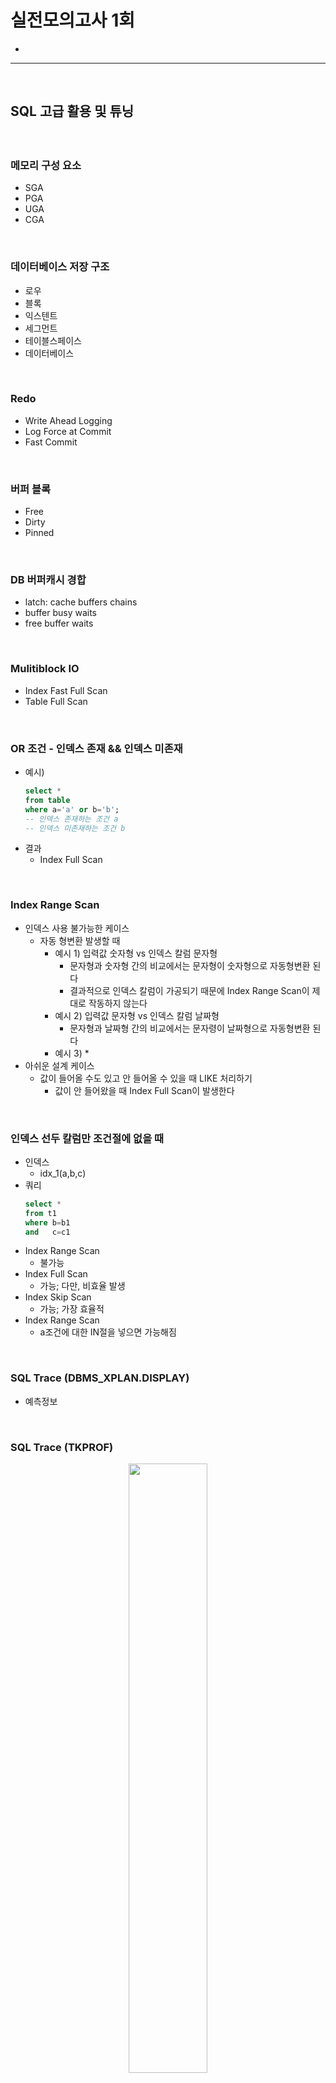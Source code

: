 # 실전모의고사 1회
> 
* 

<hr>
<br>

## SQL 고급 활용 및 튜닝
#### 

<br>

### 메모리 구성 요소
* SGA
* PGA
* UGA
* CGA

<br>

### 데이터베이스 저장 구조
* 로우
* 블록
* 익스텐트
* 세그먼트
* 테이블스페이스
* 데이터베이스

<br>

### Redo
* Write Ahead Logging
* Log Force at Commit
* Fast Commit

<br>

### 버퍼 블록
* Free
* Dirty
* Pinned

<br>

### DB 버퍼캐시 경합
* latch: cache buffers chains
* buffer busy waits
* free buffer waits

<br>

### Mulitiblock IO
* Index Fast Full Scan
* Table Full Scan

<br>

### OR 조건 - 인덱스 존재 && 인덱스 미존재
* 예시)
  ```sql
  select *
  from table
  where a='a' or b='b';
  -- 인덱스 존재하는 조건 a
  -- 인덱스 미존재하는 조건 b
  ```
* 결과
  * Index Full Scan

<br>

### Index Range Scan
* 인덱스 사용 불가능한 케이스
  * 자동 형변환 발생할 때
    * 예시 1) 입력값 숫자형 vs 인덱스 칼럼 문자형
      * 문자형과 숫자형 간의 비교에서는 문자형이 숫자형으로 자동형변환 된다
      * 결과적으로 인덱스 칼럼이 가공되기 때문에 Index Range Scan이 제대로 작동하지 않는다
    * 예시 2) 입력값 문자형 vs 인덱스 칼럼 날짜형
      * 문자형과 날짜형 간의 비교에서는 문자령이 날짜형으로 자동형변환 된다
    * 예시 3)
      * 
* 아쉬운 설계 케이스
  * 값이 들어올 수도 있고 안 들어올 수 있을 때 LIKE 처리하기
    * 값이 안 들어왔을 때 Index Full Scan이 발생한다

<br>

### 인덱스 선두 칼럼만 조건절에 없을 때
* 인덱스
  * idx_1(a,b,c)
* 쿼리
  ```sql
  select * 
  from t1
  where b=b1
  and   c=c1
  ```
* Index Range Scan 
  * 불가능
* Index Full Scan
  * 가능; 다만, 비효율 발생
* Index Skip Scan
  * 가능; 가장 효율적
* Index Range Scan
  * a조건에 대한 IN절을 넣으면 가능해짐

<br>

### SQL Trace (DBMS_XPLAN.DISPLAY)
* 예측정보

<br>

### SQL Trace (TKPROF)

<div align="center">
  <img width="50%" src="https://github.com/user-attachments/assets/ab9a8f3d-ecc4-44bd-8b8b-ee2ccce25167" />
</div>

* 실측정보
* Parse, Execute, Fetch
* 버퍼캐시 히트율
  * 1 - (disk/(query+current))
* CPU Time, Elapsed Time
  * Disk IO
  * 대기 이벤트
* 클러스터링 팩터

<br>

### SQL Trace (TKPROF)
* misses in library cache during parse
  * 하드 파싱 횟수
* fetch rows/execute count
  * 실행당 출력 row 개수
* fetch count / execute count
  * 실행당 fetch count
* 

<br>

### 인덱스 설계 고려요소
* 기존 인덱스 개수
* DML 발생 빈도
* 데이터양
* SQL 수행 빈도

<br>

### NL조인, SortMerge조인, Hash조인
* NL조인
  * 소량 데이터와 부분범위처리에 효과적
  * 테이블 3개를 조인할 때
    * 레코드 단위로 조인 가능
      * 1,2,3 테이블을 순차적으로 액세스하면서 조인한다
* SortMerge조인
  * 조인 칼럼 기준으로 양쪽 테이블을 소팅하기 때문에 인덱스가 양쪽에 없어도 된다
  * 테이블 3개를 조인할 때
    * 레코드 단위로 조인 불가능
      * 1,2 테이블 조인이 완료된 이후에 3 테이블과 조인한다
* Hash조인
  * 모든 조인 칼럼이 = 조건이 아니어도 된다
    * 하나라도 = 조건이면 수행 가능
  * Build Input으로 선택된 집합의 조인 칼럼에 중복값들이 많으면 해시 체인이 길어져서 비효율이 발생한다
  * 테이블 3개를 조인할 때
    * 레코드 단위로 조인 가능
   
<br>

### 바인드변수
* Column Histogram은 사용 불가능; 그외의 통계정보는 사용 가능
* 옵티마이저는 칼럼별로 균등 분포를 가진다고 가정한다; 레코드 수를 NDV (Number of Distinct Value)로 나눠서 카디널리티를 계산한다
  * 카디널리티 = 총 로우 수 * 선택도
* 바인드 변수 Peeking은 부작용이 심해서 거의 사용 X
* cursor_sharing 파라미터를 Force로 설정하면 옵티마이저가 상수로 조건값을 강제로 바인드 변수화한다; 실행계획이 불안정해져서 거의 사용 X

<br>

### 통계정보의 영향도
* 기본적으로 통계정보는 수집할 때마다 변경된다
* 따라서, 변화하는 통계정보에 따라
  * SQL 파싱 및 최적화에 소요되는 시간은 감소/증가
  * SQL 실행계획의 안정성 (잘 바뀌지 않는다는 의미)은 감소
    * 다만, 실행계획도 통계정보에 따라서 같이 변경되지만, 결국 SQL 수행과정에서 발생하는 IO를 최소화하는 실행계획이 도출되는 과정이 된다

<br>

### Connect By 연산
* Oracle Official Document
  * [Hierarchical Queries](https://docs.oracle.com/cd/B19306_01/server.102/b14200/queries003.htm)
 
* SQL
  ```sql
  [START WITH condition ]
  CONNECT BY [ NOCYCLE ] condition
  [ORDER SIBLINGS BY] 
  ```
  ```sql
  select A.*, CONNECT_BY_ROOT 계좌번호 첫계좌번호, SYS_CONNECT_BY_PATH(계좌번호, '/'), level
  from 주문 A
  start with 계좌번호=10
  connect by prior A.계좌번호 = A.직전계좌번호
  ;
  ```
  
* 용도
  * 레코드 간의 계층 구조를 표현하기 위해서 Tree 구조를 사용하는 Connect By 연산
  * Connect By 연산시, 사용 가능하게 되는 Level 변수는 Tree의 Level을 지칭한다

  <div align="center">
    <img width="25%" src="https://github.com/user-attachments/assets/d752dd4e-38f4-489e-adfc-99f2df5a425b" />
  </div>
  
* Hierarchical Queries
  * START WITH : the root row(s) of the hierarchy
    * START WITH 연산이 없으면 모든 레코드가 `level-1`부터 시작된다
  * CONNECT BY : the relationship between parent rows and child rows of the hierarchy
    * 보통, prior가 붙은 조건과 prior가 안 붙은 조건 간의 등호 (=) 조건을 사용하여 계층구조를 만든다
    * 즉, previous level의 node들 중 prior가 붙은 값이 current level의 current row의 prior 조건이 안 붙은 조건 간의 등호 (=) 조건이 만족되면 Tree 속 Node 간의 Edge가 생성된다
  * ORDER SIBLINGS BY : order by를 사용하면 계층 관계가 부셔지기 때문에, 계층 관계는 유지하면서 order by를 하고 싶다면 order siblings by를 사용하면 된다
  * SYS_CONNECT_BY_PATH(column, '/') : 계층간의 PATH를 생성한다
  * LEVEL : Tree의 Height

<br>

### 야간 대량 데이터 일괄 INSERT 배치 최적화
* 인덱스 unusable 전환 후 insert 및 usable 전환
* Direct Path Insert
* Nologging

<br>

### Direct Path Write
* X 모드 TM Lock
* parallel dml
* insert into select w/ append 힌트
* CTAS(create table as select)

<br>

### 데이터베이스 Call 및 네트워크 부하 최적화
* 튜닝 기법 O
  * Array Processing
* 튜닝 기법 X
  * 스칼라 서브쿼리

<br>

### 파티션
* Range
* List 
* Hash

<br>

### 병렬처리
* 파티셔닝 기준
  * partial partition wise join
  * full partition wise join
* pq_distribute(조인 inner 집합의 테이블명, 조인 outer 집합의 데이터 분배 방식, 조인 inner 집합의 데이터 분배 방식)
  * pq_distribute(O none none)
  * pq_distribute(O none broadcast)
  * pq_distribute(O partition none)
  * pq_distribute(O hash hash)

<br>

### MVCC (Multi-Version Concurrency Control)
* 트랜잭션의 일광성이 좋다
* 트랜댁션의 동시성이 좋다
* 동시에 트랜잭션이 몰리면 단위 SQL의 IO 발생량은 증가한다
  * Undo 데이터를 관리하고, 같은 블록에 대한 다중 버전을 생성하는 부담이 발생하기 때문
* 쿼리의 일관성 유지를 위해 Undo 데이터를 읽는 과정에 에러가 발생할 수 있다
  * Undo 데이터가 디른 트랜잭션에 의해 Overwriting 되면 결과집합의 일관성을 유지할 수 없게 되면서 snapshot too old 에러가 발생한다

<br>

### 응답 시간 분석 (Response Time Analysis) 성능관리 방법론
* 세션 또는 시스템 전체에 발생하는 병목 현상과 그 원인을 찾아 문제를 해결하는 방법과 과정을 다룬다
* 데이터베이스 서버의 응답시간 (Response Time)을 Service(=CPU) Time과 Wait(=Queue) Time의 합으로 정의한다
* AWR (Automatic Workload Repository)는 응답 시간 분석 방법론을 지원하는 오라클의 표준 성능관리 도구다
  * 과거에 사용하던 Statspack과 달리 딕셔너리를 이용하지 않고, DMA (Direct Memory Access) 방식으로 SGA 공유 메모리를 직접 액세스하여 성능 정보를 수집한다

<br>

### SELECT문 기준) 부분범위 처리 방식 + 불필요한 테이블 랜덤 액세스 X 인덱스 구성 설계
* 쿼리 예시
  ```sql
  SELECT  /*+ ORDERED USE_NL( C ) INDEX (O (주문일자) ) */
  FROM  주문 O, 고객 C
  WHERE C.고객번호    = O.고객번호
  AND   O.주문일자    = TO_CHAR(SYSDATE - 1, 'YYYYMMDD')
  AND   O.주문유형코드 IN ('K48', 'Z73', 'T12')
  ORDER BY O.배송지우편번호
  ```
* 인덱스 설계
  ```sql
  CREATE INDEX 주문_X01 ON 주문(주문일자, 배송지우편번호, 주문유형코드);
  ```
* 인덱스 구성 기준
  * 선두 칼럼 (액세스 조건)
    * `INDEX (O (주문일자) )`
      * 특정 테이블의 특정 칼럼에 대한 인덱스를 사용하도록 지시
    * 결론 > 주문일자 필요
  * 후방 칼럼 (액세스 조건)
    * `ORDER BY O.배송지우편번호`
      * 부분범위 처리에 필요한 칼럼
    * 결론 > 배송지우편번호 필요
  * 후방 칼럼 (필터링 조건)
    * `O.주문유형코드 IN ('K48', 'Z73', 'T12')`
      * IN절은 부분범위 처리가 불가능하다
      * 다만, 인덱스 액세스 완료후 인덱스 필터링 조건으로 사용하여, 불필요한 테이블 랜덤 액세스를 없앨 수 있다
    * 결론 > 주문유형코드 필요

<br>

### 트레이스 기준) 불필요한 테이블 랜덤 액세스 X 인덱스 구성 설계
* INDEX RANGE SCAN > A-Rows
  * 인덱스 Access 조건 + 인덱스 Filtering 조건 후 남은 Rows 수 = 인덱스의 테이블 랜덤 액세스 대상이 되는 Rows 수 (랜덤 액세스 Rows 수)
* TABLE ACCESS BY INDEX ROWID > A-Rows
  * 테이블 Access 조건 + 테이블 Filtering 조건 후 남은 Rows 수 = 아우터 테이블 혹은 아우터 테이블의 인덱스 액세스 대상이 되는 Rows 수 (랜덤 액세스 Rows 수)
* 여기서 테이블 액세스 후 필터링 조건으로 사용된 조건을 인덱스 구성에 포함시켜서 액세스/필터링 조건으로 세팅해주면 테이블 필터링 조건 후 남은 Rows 수가 인덱스 액세스/필터링 후 남은 Rows 수가 된다
  * In short, 테이블에서 필터링하기 전에 인덱스에서 필터링하면 랜덤 액세스 개수를 감소시킬 수 있다

<br>

### 블록 조회 최적화 
* 인덱스 Prefetch
* 테이블 Prefetch
  * 힌트
    * NLJ_PREFETCH
    * NO_NLJ_PREFETCH
* NL조인 배치 IO
  * 힌트 
    * NLJ_BATCHING
    * NO_NLJ_BATCHING
  * 실행계획 (NLJ_BATCHING)
    * NESTED LOOPS 2번 + 밖으로 나온 TABLE ACCESS BY INDEX ROWID
    ```
    SELECT STATEMENT
      NESTED LOOPS
        NESTED LOOPS
        TABLE ACCESS BY INDEX ROWID
          INDEX RANGE SCAN
        INDEX RANGE SCAN
      TABLE ACCESS BY INDEX ROWID
    ```
* Rowid 배치 IO
  * 힌트
    * BATCH_TABLE_ACCESS_BY_ROWID
    * NO_BATCH_TABLE_ACCESS_BY_ROWID

<br>

### 대용량 인덱스 생성
```sql
alter session set workarea_size_policy=manual;
alter session set sort_area_size=1000000000;

create index very_big_table_x5 on very_big_table( c1, c2, c3 ) nologging parallel 4;
alter index very_big_table_x5 logging noparallel;
```

<br>

### SQL 파싱 및 최적화 과정
* Parser : SQL 문장을 이루는 개별 구성요소를 분석해서 파싱 트리를 만든다
* Query Transformer : SQL을 좀 더 일반적이고 표준적인 형태로 변환한다
* Plan Generator && Estimator : 실행경로 후보군을 도출하고, 총 비용을 계산한다
* Row-Source Generator : 선택된 실행계획을 SQL 엔진이 실행할 수 있는 프로시저 형태로 포매팅한다

<br>

### 서브쿼리
* 데이터 처리 방식
  * unnest
  * push_subq
  * filter
* 데이터 접근 방식
  * 테이블 Prefetch
    * Nested Loop 연산 1번 완료 후에 Table Access By RowId
  * 배치 IO
    * Nested Loop 연산 2번


<br>
  

### between절
* between절은 and 조건 2개로 쪼개서 튜닝하는 방안도 가능


<br>
<hr>
<br>
